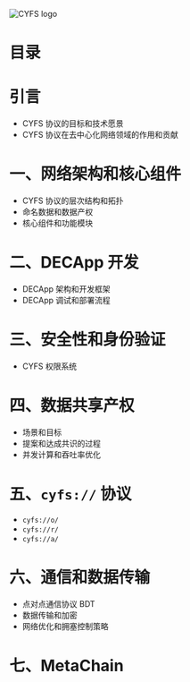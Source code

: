 ![CYFS logo](https://github.com/buckyos/CYFS/blob/main/doc/logos/CYFS_logo.png)

# 目录

# 引言

-   CYFS 协议的目标和技术愿景
-   CYFS 协议在去中心化网络领域的作用和贡献

# 一、网络架构和核心组件

-   CYFS 协议的层次结构和拓扑
-   命名数据和数据产权
-   核心组件和功能模块

# 二、DECApp 开发

-   DECApp 架构和开发框架
-   DECApp 调试和部署流程

# 三、安全性和身份验证

-   CYFS 权限系统

# 四、数据共享产权

-   场景和目标
-   提案和达成共识的过程
-   并发计算和吞吐率优化

# 五、`cyfs://` 协议

-   `cyfs://o/`
-   `cyfs://r/`
-   `cyfs://a/`

# 六、通信和数据传输

-   点对点通信协议 BDT
-   数据传输和加密
-   网络优化和拥塞控制策略

# 七、MetaChain

